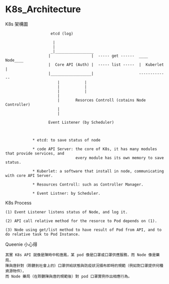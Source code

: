 # K8s_Architecture
K8s 架構圖




                        etcd (log) 
                        
                         |
                         |
                        _|_________________                    
                       |                  |  ----- get ------  ____ Node____   
                       |  Core API (Auth) |  ----- list -----  |  Kuberlet |
                       |__________________|                    -------------
                           |           |
                           |           |
                           |           |
                           |           
                           |       Resorces Controll (cotains Node Controller)
                           |
                           |
                           
                       Event Listener (by Scheduler)
                         
                    
                    
                * etcd: to save status of node
                
                * code API Server: the core of K8s, it has many modules that provide services, and
                                   every module has its own memory to save status.
                
                * Kuberlet: a software that install in node, communicating with core API Server.
                
                * Resources Controll: such as Controller Manager.
                
                * Event Listner: by Scheduler.
                


K8s Process

    (1) Event Listener listens status of Node, and log it.

    (2) API call relative method for the resorce to Pod depends on (1).

    (3) Node using get/list method to have result of Pod from API, and to do relative task to Pod Instance.

Queenie 小心得

    其實 K8s API 就像是陳時中和唐鳳，某 pod 像是口罩或口罩供應服務，而 Node 像是藥局，
    陳與唐針對（聆聽到社會上的）口罩供給狀態與防疫狀況頒布即時的規範（例如對口罩提供何種資源物件），
    而 Node 藥局（在聆聽陳與唐的規範後）對 pod 口罩實例作出相應行為。


